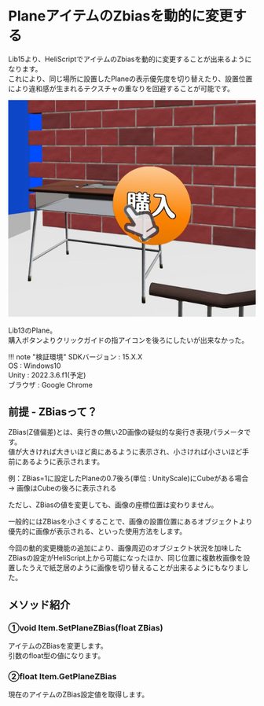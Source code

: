 # PlaneアイテムのZbiasを動的に変更する

Lib15より、HeliScriptでアイテムのZbiasを動的に変更することが出来るようになります。  
これにより、同じ場所に設置したPlaneの表示優先度を切り替えたり、設置位置により違和感が生まれるテクスチャの重なりを回避することが可能です。

![Zbias](img/Zbias.jpg)

Lib13のPlane。  
購入ボタンよりクリックガイドの指アイコンを後ろにしたいが出来なかった。

!!! note "検証環境"
    SDKバージョン : 15.X.X  
    OS : Windows10  
    Unity : 2022.3.6.f1(予定)  
    ブラウザ : Google Chrome

## 前提 - ZBiasって？

ZBias(Z値偏差)とは、奥行きの無い2D画像の疑似的な奥行き表現パラメータです。  
値が大きければ大きいほど奥にあるように表示され、小さければ小さいほど手前にあるように表示されます。

例：ZBias=1に設定したPlaneの0.7後ろ(単位 : UnityScale)にCubeがある場合 → 画像はCubeの後ろに表示される

ただし、ZBiasの値を変更しても、画像の座標位置は変わりません。  

一般的にはZBiasを小さくすることで、画像の設置位置にあるオブジェクトより優先的に画像が表示される、といった使用方法をします。  

今回の動的変更機能の追加により、画像周辺のオブジェクト状況を加味したZBiasの設定がHeliScript上から可能になったほか、同じ位置に複数枚画像を設置したうえで紙芝居のように画像を切り替えることが出来るようにもなりました。

## メソッド紹介

### ①void Item.SetPlaneZBias(float ZBias)

アイテムのZBiasを変更します。  
引数のfloat型の値になります。

### ②float Item.GetPlaneZBias

現在のアイテムのZBias設定値を取得します。
